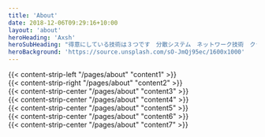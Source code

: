 ```yaml
---
title: 'About'
date: 2018-12-06T09:29:16+10:00
layout: 'about'
heroHeading: 'Axsh'
heroSubHeading: "得意にしている技術は３つです　分散システム　ネットワーク技術　クラウド技術　あくしゅはソフトウエアエンジニアとインフラエンジニア両方の知識を持ったエンジニアがいる会社です。"
heroBackground: 'https://source.unsplash.com/sO-JmQj95ec/1600x1000'
---
```


<div>
{{< content-strip-left "/pages/about" "content1" >}}
</div>
<div>
{{< content-strip-right "/pages/about" "content2" >}}
</div>
<div>
{{< content-strip-center "/pages/about" "content3" >}}
</div>
<div>
{{< content-strip-center "/pages/about" "content4" >}}
</div>
<div>
{{< content-strip-center "/pages/about" "content5" >}}
</div>
<div>
{{< content-strip-center "/pages/about" "content6" >}}
</div>
<div>
{{< content-strip-center "/pages/about" "content7" >}}
</div>